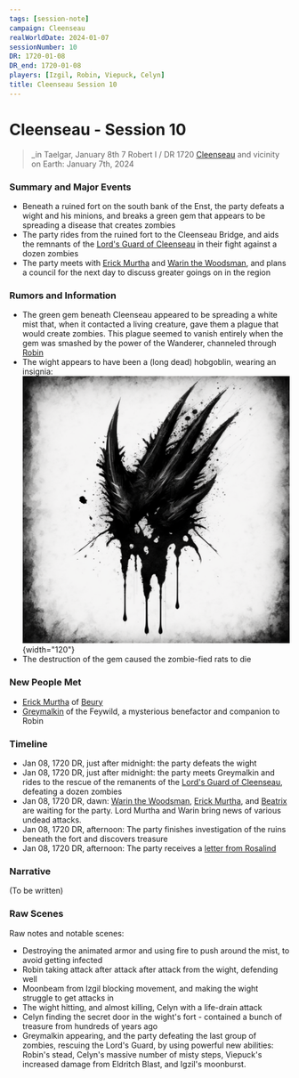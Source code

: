 ```yaml
---
tags: [session-note]
campaign: Cleenseau
realWorldDate: 2024-01-07
sessionNumber: 10
DR: 1720-01-08
DR_end: 1720-01-08
players: [Izgil, Robin, Viepuck, Celyn]
title: Cleenseau Session 10
---
```

# Cleenseau - Session 10
>_in Taelgar, January 8th
>7 Robert I / DR 1720
>[Cleenseau](<../../../gazetteer/greater-sembara/sembara/barony-of-aveil/cleenseau-region/cleenseau/cleenseau.md>) and vicinity
>on Earth: January 7th, 2024

### Summary and Major Events

* Beneath a ruined fort on the south bank of the Enst, the party defeats a wight and his minions, and breaks a green gem that appears to be spreading a disease that creates zombies
* The party rides from the ruined fort to the Cleenseau Bridge, and aids the remnants of the [Lord's Guard of Cleenseau](<../../../gazetteer/greater-sembara/sembara/barony-of-aveil/cleenseau-region/cleenseau/lord-s-guard-of-cleenseau.md>) in their fight against a dozen zombies
* The party meets with [Erick Murtha](<../../../people/sembarans/erick-murtha.md>) and [Warin the Woodsman](<../../../people/sembarans/warin-the-woodsman.md>), and plans a council for the next day to discuss greater goings on in the region

### Rumors and Information
* The green gem beneath Cleenseau appeared to be spreading a white mist that, when it contacted a living creature, gave them a plague that would create zombies. This plague seemed to vanish entirely when the gem was smashed by the power of the Wanderer, channeled through [Robin](<../../../people/pcs/cleenseau/robin-of-abenfyrd.md>)
* The wight appears to have been a (long dead) hobgoblin, wearing an insignia:
      ![Avatus Symbol Sketch](../../../assets/avatus-symbol-sketch.png){width="120"}
* The destruction of the gem caused the zombie-fied rats to die

### New People Met
* [Erick Murtha](<../../../people/sembarans/erick-murtha.md>) of [Beury](<../../../gazetteer/greater-sembara/sembara/barony-of-aveil/cleenseau-region/beury.md>)
* [Greymalkin](<../../../people/pcs/cleenseau/greymalkin.md>) of the Feywild, a mysterious benefactor and companion to Robin

### Timeline
* Jan 08, 1720 DR, just after midnight: the party defeats the wight
* Jan 08, 1720 DR, just after midnight: the party meets Greymalkin and rides to the rescue of the remanents of the [Lord's Guard of Cleenseau](<../../../gazetteer/greater-sembara/sembara/barony-of-aveil/cleenseau-region/cleenseau/lord-s-guard-of-cleenseau.md>), defeating a dozen zombies
* Jan 08, 1720 DR, dawn: [Warin the Woodsman](<../../../people/sembarans/warin-the-woodsman.md>), [Erick Murtha](<../../../people/sembarans/erick-murtha.md>), and [Beatrix](<../../../people/sembarans/beatrix-thorne.md>) are waiting for the party. Lord Murtha and Warin bring news of various undead attacks. 
* Jan 08, 1720 DR, afternoon: The party finishes investigation of the ruins beneath the fort and discovers treasure
* Jan 08, 1720 DR, afternoon: The party receives a [letter from Rosalind](<../letters-and-other-writings/letter-from-rosalind-january-6th.md>)
### Narrative
(To be written)

### Raw Scenes
Raw notes and notable scenes:
* Destroying the animated armor and using fire to push around the mist, to avoid getting infected
* Robin taking attack after attack after attack from the wight, defending well 
* Moonbeam from Izgil blocking movement, and making the wight struggle to get attacks in
* The wight hitting, and almost killing, Celyn with a life-drain attack
* Celyn finding the secret door in the wight's fort - contained a bunch of treasure from hundreds of years ago
* Greymalkin appearing, and the party defeating the last group of zombies, rescuing the Lord's Guard, by using powerful new abilities: Robin's stead, Celyn's massive number of misty steps, Viepuck's increased damage from Eldritch Blast, and Igzil's moonburst.

